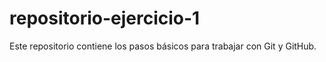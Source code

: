 # repositorio-ejercicio-1

Este repositorio contiene los pasos básicos para trabajar con Git y GitHub.
